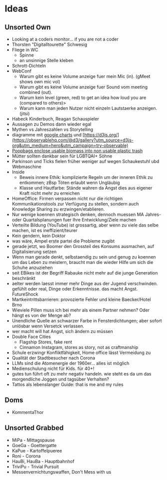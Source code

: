 # Ideas

## Unsorted Own
- Looking at a coders monitor... if you are not a coder
- Thorsten "Digitalltourette" Schwesig
- Fliege in WC
  - Spinne
  - an unsinnige Stelle kleben
- Schrott-Dichteln
- WebConf
  - Warum gibt es keine Volume anzeige fuer mein Mic (in). (gMeet shows own mic vol)
  - Warum gibt es keine Volume anzeige fuer Sound vom meeting combined (out).
  - Warum kein level (green, red) to get an idea how loud you are (compared to others)>
  - Warum kann man jeden Nutzer nicht einzeln Lautstaerke anzeigen. (jitsi)
- Habeck Kinderbuch, Reagan Schauspieler
- Aussagen zu Demos dann wieder egal
- Mythen vs Jahreszahlen vs Storytelling
- diagramme mit [google charts](https://developers.google.com/chart/interactive/docs/gallery) und [https://d3js.org/](https://observablehq.com/@d3/gallery?utm_source=d3js-org&utm_medium=hero&utm_campaign=try-observable)
- [Poopbags enclose usable biomass into non usable plastic trash](https://www.dogs4friends.de/gassibeutel/hundekotbeutel/bio-gassibeutel-auf-der-rolle-biologisch-abbaubar-von-sustainable-people?gad_source=1&gclid=EAIaIQobChMIqKPwquulhAMV75eDBx0BtQAOEAAYASAAEgJaFvD_BwE)
- Mütter sollten dankbar sein für LGBTQAI+ Söhne
- Parkinson und Ticks fielen früher weniger auf wegen Schaukestuhl ubd Webmaschine
- Inside
  - Beweis innere Ethik: komplizierte Regeln um der inneren Ethik zu entkommen; zBsp Töten erlaubt wenn Ungläubig
  - Klasse und Hautfarbe: Stände wahren da Angst dies aus eigener Kraft nicht mehr zu erreichen
- HomeOffice: Firmen verpassen nicht nur die richtigen Kommunikationstools zur Verfügung zu stellen, sondern auch Knowledge Sharing zu erzwingen/etablieren.
- Nur wenige koennen strategisch denken, dennoch muessen MA Jahres- oder Quartalsplanungen fuer Ihre Entwicklung/Ziele machen
- Verteilte Bildung (YouTube) ist grossartig, aber wenn zu viele das selbe machen, ist es ineffizient/teurer
- Kein gendern, kein Doktor
- was wäre, Ampel erste partei die Probleme zugibt
- gerade jetzt, wo Boomer den Grossteil des Konsums ausmachen, auf Digitalisierung setzen
- Wenn man gerade denkt, selbstaendig zu sein und genug zu koennen um das Leben zu meistern, braucht man die wieder Hilfe um sich die Schuhe anzuziehen
- seit EBikes ist der Begriff Rabauke nicht mehr auf die junge Generation beschränkt
- aelter werden laesst immer mehr Dinge aus der Jugend verschwinden. gefühlt oder real, Dinge oder Erkenntnisse. das macht Angst. FutureShock
- Martkeintrittsbarrieren: provozierte Fehler und kleine Baecker/Hotel Brno
- Wieviele Pillen muss ich bei mehr als einem Partner nehmen? Oder hängt es von der Menge ab?
- Unendliche Quelle an schwarzer Farbe in Fensterdichtungen; aber sofort unlösbar wenn Versetck verlassen.
- wer macht will hat Angst, sich ändern zu müssen
- Double Face Cities
  - Flagship Stores, fake rent
  - Cinnamon Instagram, stores as story, not as craftmanship
- Schule erzwingr Konfliktfähigkeit, Home office lässt Vermeidung zu
- Qualität der Stadtbesucher nach Corona
- LLMs sind die Atomenergie der 1960er... alles ist möglich
- Medienschulung nicht für Kids. für 40+!
- gutes tun führt oft zu mehr negativ handeln. wie steht es da um das morgendliche Joggen und tagsüber Verhalten?
- Tattos als lebenslanger Guide: that is me and my rules

## Doms
- KommentaThor

## Unsorted Grabbed
- MiPa - Mittagspause
- GoeGa - Goettergatte
- KaPue - Kartoffelpueree
- Roni - Corona
- HauBi, HauBa - Hauptbahnhof
- TriviPu - Trivial Pursuit
- Messenvernichtungswaffen, Don't Mess with us
